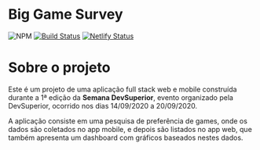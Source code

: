 # Big Game Survey

![NPM](https://img.shields.io/npm/l/react) [![Build Status](https://travis-ci.org/devsuperior/ubuntu-vm.svg?branch=master)](https://travis-ci.org/devsuperior/ubuntu-vm) [![Netlify Status](https://api.netlify.com/api/v1/badges/74562e02-2ab8-42b0-8929-a2ecfe7e4496/deploy-status)](https://app.netlify.com/sites/wmazoni-sds1/deploys)

# Sobre o projeto

Este é um projeto de uma aplicação full stack web e mobile construída durante a 1ª edição da **Semana DevSuperior**, evento organizado pela DevSuperior, ocorrido nos dias 14/09/2020 a 20/09/2020.

A aplicação consiste em uma pesquisa de preferência de games, onde os dados são coletados no app mobile, e depois são listados no app web, que também apresenta um dashboard com gráficos baseados nestes dados.





